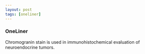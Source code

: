 ```yaml
---
layout: post
tags: [oneliner]
---
```



### OneLiner

Chromogranin stain is used in immunohistochemical evaluation of neuroendocrine tumors.
